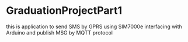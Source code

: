# GraduationProjectPart1
this is application to send SMS by GPRS using SIM7000e interfacing with Arduino and publish MSG by MQTT protocol
